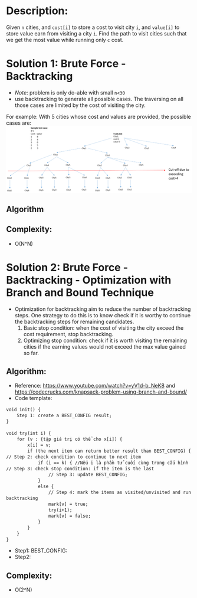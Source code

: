 # Description:
Given `n` cities, and `cost[i]` to store a cost to visit city `i`, and `value[i]` to store value earn from visiting a city `i`. Find the path to visit cities such that we get the most value while running only `c` cost.

# Solution 1: Brute Force - Backtracking
* *Note*: problem is only do-able with small `n<30`
* use backtracking to generate all possible cases. The traversing on all those cases are limited by the cost of visiting the city.

For example: With 5 cities whose cost and values are provided, the possible cases are: ![image info](./1.png)
## Algorithm
## Complexity:
* O(N^N)

# Solution 2: Brute Force - Backtracking - Optimization with Branch and Bound Technique
* Optimization for backtracking aim to reduce the number of backtracking steps. One strategy to do this is to know check if it is worthy to continue the backtracking steps for remaining candidates.
    1. Basic stop condition: when the cost of visiting the city exceed the cost requirement, stop backtracking.
    2. Optimizing stop condition: check if it is worth visiting the remaining cities if the earning values would not exceed the max value gained so far.
## Algorithm:
* Reference: https://www.youtube.com/watch?v=yV1d-b_NeK8 and https://codecrucks.com/knapsack-problem-using-branch-and-bound/
* Code template:
```
void init() {
    Step 1: create a BEST_CONFIG result;
}

void try(int i) {
    for (v : {tập giá trị có thể cho x[i]) {
        x[i] = v;
        if (the next item can return better result than BEST_CONFIG) {        // Step 2: check condition to continue to next item
            if (i == k) { //Nếu i là phần tử cuối cùng trong cấu hình         // Step 3: check stop condition: if the item is the last
                // Step 3: update BEST_CONFIG;
            }
            else {
                // Step 4: mark the items as visited/unvisited and run backtracking
                mark[v] = true;
                try(i+1);
                mark[v] = false;
            }
        }
    }
}
```
* Step1: BEST_CONFIG:
* Step2:
## Complexity:
* O(2^N)